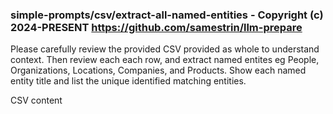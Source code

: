 ### simple-prompts/csv/extract-all-named-entities - Copyright (c) 2024-PRESENT <https://github.com/samestrin/llm-prepare>

Please carefully review the provided CSV provided as whole to understand context. Then review each each row, and extract named entites eg People, Organizations, Locations, Companies, and Products. Show each named entity title and list the unique identified matching entities.

CSV content
